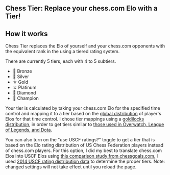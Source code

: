 ## Chess Tier: Replace your chess.com Elo with a Tier!

## How it works
Chess Tier replaces the Elo of yourself and your chess.com opponents with the equivalent rank in the using a tiered rating system.

There are currently 5 tiers, each with 4 to 5 subtiers.
- 🔔 Bronze
- 🥄 Silver
- ⚜ Gold
- ⚔️ Platinum
- 💎 Diamond
- 👑 Champion

Your tier is calculated by taking your chess.com Elo for the specified time control and mapping it to a tier based on the <a href="https://www.chess.com/leaderboard/live">global distribution</a> of player's Elos for that time control. I chose tier mappings using a <a href="https://twitter.com/blaustoise/status/1125821120035221504/photo/1">goldilocks distribution</a>, in order to get tiers similar to <a href="https://www.esportstales.com/league-of-legends/rank-distribution-season-9">those used in Overwatch, League of Legends, and Dota</a>.

You can also turn on the "use USCF ratings?" toggle to get a tier that is based on the Elo rating distribution of US Chess Federation players instead of chess.com players. For this option, I did my best to translate chess.com Elos into USCF Elos using <a href="https://chessgoals.com/rating-comparison/"> this comparison study from chessgoals.com.</a> I used <a href="https://www.chess.com/forum/view/general/a-few-statistics-from-the-uscf-database">2014 USCF rating distribution data</a> to determine the proper tiers. Note: changed settings will not take effect until you reload the page.
